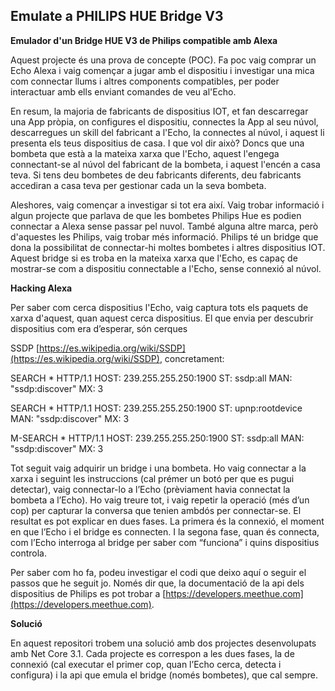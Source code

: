 ## Emulate a PHILIPS HUE Bridge V3

**Emulador d'un Bridge HUE V3 de Philips compatible amb Alexa**

Aquest projecte és una prova de concepte (POC). Fa poc vaig comprar un Echo Alexa i vaig començar a jugar amb el dispositiu i investigar una mica com connectar llums i altres components compatibles, per poder interactuar amb ells enviant comandes de veu al'Echo.

En resum, la majoria de fabricants de dispositius IOT, et fan descarregar una App pròpia, on configures el dispositiu, connectes la App al seu núvol, descarregues un skill del fabricant a l'Echo, la connectes al núvol, i aquest li presenta els teus dispositius de casa. I que vol dir això? Doncs que una bombeta que està a la mateixa xarxa que l'Echo, aquest l'engega connectant-se al núvol del fabricant de la bombeta, i aquest l'encén a casa teva. Si tens deu bombetes de deu fabricants diferents, deu fabricants accediran a casa teva per gestionar cada un la seva bombeta.

Aleshores, vaig començar a investigar si tot era així. Vaig trobar informació i algun projecte que parlava de que les bombetes Philips Hue es podien connectar a Alexa sense passar pel nuvol. També alguna altre marca, però d'aquestes les Philips, vaig trobar més informació. Philips té un bridge que dona la possibilitat de connectar-hi moltes bombetes i altres dispositius IOT. Aquest bridge si es troba en la mateixa xarxa que l'Echo, es capaç de mostrar-se com a dispositiu connectable a l'Echo, sense connexió al núvol.

**Hacking Alexa**

Per saber com cerca dispositius l'Echo, vaig captura tots els paquets de xarxa d'aquest, quan aquest cerca dispositius. El que envia per descubrir dispositius com era d’esperar, són cerques

 SSDP [https://es.wikipedia.org/wiki/SSDP](https://es.wikipedia.org/wiki/SSDP), concretament:

SEARCH * HTTP/1.1
HOST: 239.255.255.250:1900
ST: ssdp:all
MAN: "ssdp:discover"
MX: 3

SEARCH * HTTP/1.1
HOST: 239.255.255.250:1900
ST: upnp:rootdevice
MAN: "ssdp:discover"
MX: 3

M-SEARCH * HTTP/1.1
HOST: 239.255.255.250:1900
ST: ssdp:all
MAN: "ssdp:discover"
MX: 3

Tot seguit vaig adquirir un bridge i una bombeta. Ho vaig connectar a la xarxa i seguint les instruccions (cal prémer un botó per que es pugui detectar), vaig connectar-lo a l’Echo (prèviament havia connectat la bombeta a l’Echo). Ho vaig treure tot, i vaig repetir la operació (més d’un cop) per capturar la conversa que tenien ambdós per connectar-se. El resultat es pot explicar en dues fases. La primera és la connexió, el moment en que l’Echo i el bridge es connecten. I la segona fase, quan és connecta, com l’Echo interroga al bridge per saber com “funciona” i quins dispositius controla.

Per saber com ho fa, podeu investigar el codi que deixo aquí o seguir el passos que he seguit jo. Només dir que, la documentació de la api dels dispositius de Philips es pot trobar a [https://developers.meethue.com](https://developers.meethue.com).

**Solució**

En aquest repositori trobem una solució amb dos projectes desenvolupats amb Net Core 3.1. Cada projecte es correspon a les dues fases, la de connexió (cal executar el primer cop, quan l’Echo cerca, detecta i configura) i la api que emula el bridge (només bombetes), que cal sempre.